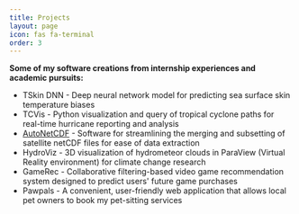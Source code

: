```yaml
---
title: Projects
layout: page
icon: fas fa-terminal
order: 3
---
```


**Some of my software creations from internship experiences and academic pursuits:**

+ TSkin DNN - Deep neural network model for predicting sea surface skin temperature biases  
+ TCVis - Python visualization and query of tropical cyclone paths for real-time hurricane reporting and analysis
+ [AutoNetCDF]((https://github.com/HuSophia/AutoNetCDF)) - Software for streamlining the merging and subsetting of satellite netCDF files for ease of data extraction 
+ HydroViz - 3D visualization of hydrometeor clouds in ParaView (Virtual Reality environment) for climate change research 
+ GameRec - Collaborative filtering-based video game recommendation system designed to predict users' future game purchases
+ Pawpals - A convenient, user-friendly web application that allows local pet owners to book my pet-sitting services       

